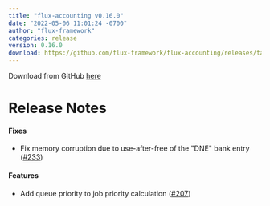 ```yaml
---
title: "flux-accounting v0.16.0"
date: "2022-05-06 11:01:24 -0700"
author: "flux-framework"
categories: release
version: 0.16.0
download: https://github.com/flux-framework/flux-accounting/releases/tag/v0.16.0
---
```


Download from GitHub [here](https://github.com/flux-framework/flux-accounting/releases/tag/v0.16.0)

# Release Notes

#### Fixes

* Fix memory corruption due to use-after-free of the "DNE" bank entry ([#233](https://github.com/flux-framework/flux-accounting/issues/233))

#### Features

* Add queue priority to job priority calculation ([#207](https://github.com/flux-framework/flux-accounting/issues/207))


